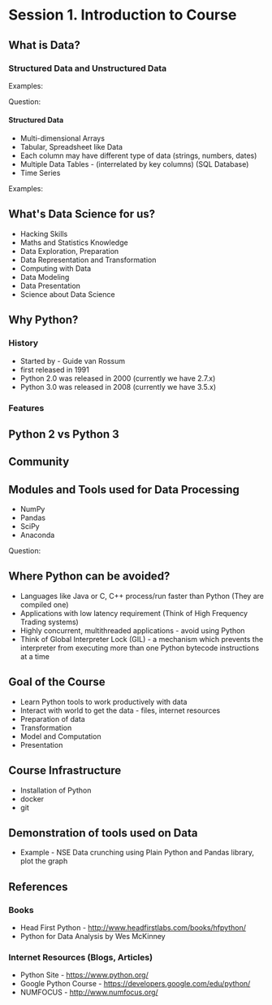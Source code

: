 # Session 1. Introduction to Course 



## What is Data? 

### Structured Data and Unstructured Data 


Examples: 


Question: 


#### Structured Data 

* Multi-dimensional Arrays 
 * Tabular, Spreadsheet like Data 
 * Each column may have different type of data (strings, numbers, dates) 
* Multiple Data Tables - (interrelated by key columns) (SQL Database) 
* Time Series 

Examples: 


## What's Data Science for us? 

* Hacking Skills
* Maths and Statistics Knowledge 
* Data Exploration, Preparation 
* Data Representation and Transformation 
* Computing with Data 
* Data Modeling 
* Data Presentation 
* Science about Data Science 

  
##  Why Python? 

### History

* Started by - Guide van Rossum
* first released in 1991 
* Python 2.0 was released in  2000  (currently we have 2.7.x)   
* Python 3.0 was released in 2008  (currently we have 3.5.x) 

### Features

##  Python 2 vs Python 3  

## Community 


## Modules  and Tools used for Data Processing 
* NumPy 
* Pandas 
* SciPy 
* Anaconda 

Question: 

## Where Python can be avoided? 

* Languages like Java or C, C++ process/run faster than Python (They are compiled one)
* Applications with low latency requirement (Think of High Frequency Trading systems) 
* Highly concurrent, multithreaded applications - avoid using Python
* Think of Global Interpreter Lock  (GIL) - a mechanism which prevents the interpreter from executing more than one Python bytecode instructions at a time

## Goal of the Course

* Learn Python tools to work productively with data
* Interact with world to get the data - files, internet resources 
* Preparation of data
* Transformation 
* Model and Computation 
* Presentation 


## Course Infrastructure

* Installation of Python 
* docker 
* git

##  Demonstration of tools used on Data 

* Example - NSE Data  crunching using Plain Python and Pandas library, plot the graph



## References 

### Books 

* Head First Python - http://www.headfirstlabs.com/books/hfpython/ 
* Python for Data Analysis by Wes <nop>McKinney 

### Internet Resources (Blogs, Articles) 

* Python Site -  https://www.python.org/
* Google Python Course - https://developers.google.com/edu/python/
* NUMFOCUS - http://www.numfocus.org/  
